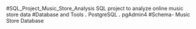 #SQL_Project_Music_Store_Analysis
SQL project to analyze online music store data
#Database and Tools
   **.** PostgreSQL
   **.** pgAdmin4
#Schema- Music Store Database
